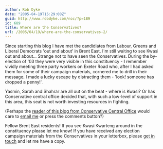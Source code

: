 ```yaml
---
author: Rob Dyke
date: "2005-04-19T15:29:00Z"
guid: http://www.robdyke.com/noc/?p=189
id: 689
title: Where are the Conservatives?
url: /2005/04/19/where-are-the-conservatives-2/
---
```

Since starting this blog I have met the candidiates from Labour, Greens and Liberal Democrats 'out and about' in Brent East. I'm still waiting to see Kwasi out and about... Strange not to have seen the Conservatives. During the by-election of '03 they were very visible in this constituency - I remember vividly meeting three party workers on Exeter Road who, after I had asked them for some of their campaign materials, cornered me to drill in their message. I made a lucky escape by distracting them - 'look! someone has dropped a penny!'.

Yasmin, Sarah and Shahrar are all out on the beat - where is Kwasi? Or has Conservative central office decided that, with such a low-level of support in this area, this seat is not worth investing resources in fighting.

(Perhaps the [reader of this blog from Conservative Central Office](http://www.comwifinet.com/becampaign/reader_conservative_central.jpg) would care to [email me](mailto://brent_east@robdyke.com) or press the comments button?)

Fellow Brent East residents! If you see Kwasi Kwarteng around in the constituency please let me know! If you have received any election campaign materials from the Conservatives in your letterbox, please [get in touch](mailto://brent_east@robdyke.com) and let me have a copy.
